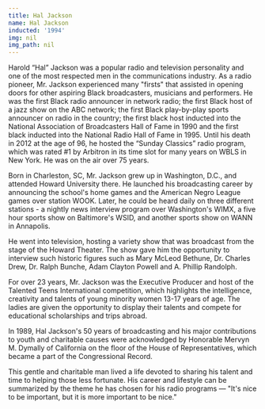 ```yaml
---
title: Hal Jackson
name: Hal Jackson
inducted: '1994'
img: nil
img_path: nil
---
```


Harold “Hal” Jackson was a popular radio and television personality and one of the most respected men in the communications industry. As a radio pioneer, Mr. Jackson experienced many "firsts" that assisted in opening doors for other aspiring Black broadcasters, musicians and performers. He was the first Black radio announcer in network radio; the first Black host of a jazz show on the ABC network; the first Black play-by-play sports announcer on radio in the country; the first black host inducted into the National Association of Broadcasters Hall of Fame in 1990 and the first black inducted into the National Radio Hall of Fame in 1995. Until his death in 2012 at the age of 96, he hosted the “Sunday Classics” radio program, which was rated #1 by Arbitron in its time slot for many years on WBLS in New York.  He was on the air over 75 years.

Born in Charleston, SC, Mr. Jackson grew up in Washington, D.C., and attended Howard University there. He launched his broadcasting career by announcing the school's home games and the American Negro League games over station WOOK. Later, he could be heard daily on three different stations - a nightly news interview program over Washington's WIMX, a five hour sports show on Baltimore's WSID, and another sports show on WANN in Annapolis. 

He went into television, hosting a variety show that was broadcast from the stage of the Howard Theater. The show gave him the opportunity to interview such historic figures such as Mary McLeod Bethune, Dr. Charles Drew, Dr. Ralph Bunche, Adam Clayton Powell and A. Phillip Randolph. 

For over 23 years, Mr. Jackson was the Executive Producer and host of the Talented Teens International competition, which highlights the intelligence, creativity and talents of young minority women 13-17 years of age. The ladies are given the opportunity to display their talents and compete for educational scholarships and trips abroad. 

In 1989, Hal Jackson's 50 years of broadcasting and his major contributions to youth and charitable causes were acknowledged by Honorable Mervyn M. Dymally of California on the floor of the House of Representatives, which became a part of the Congressional Record. 

This gentle and charitable man lived a life devoted to sharing his talent and time to helping those less fortunate. His career and lifestyle can be summarized by the theme he has chosen for his radio programs — "It's nice to be important, but it is more important to be nice."

